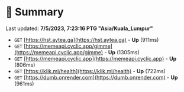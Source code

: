 # 📖 Summary
Last updated: **7/5/2023, 7:23:16 PTG "Asia/Kuala_Lumpur"**

- `GET` [https://hst.aytea.ga](https://hst.aytea.ga) - **Up** (911ms)
- `GET` [https://memeapi.cyclic.app/gimme](https://memeapi.cyclic.app/gimme) - **Up** (1305ms)
- `GET` [https://memeapi.cyclic.app](https://memeapi.cyclic.app) - **Up** (806ms)
- `GET` [https://klik.ml/health](https://klik.ml/health) - **Up** (722ms)
- `GET` [https://dumb.onrender.com](https://dumb.onrender.com) - **Up** (961ms)
